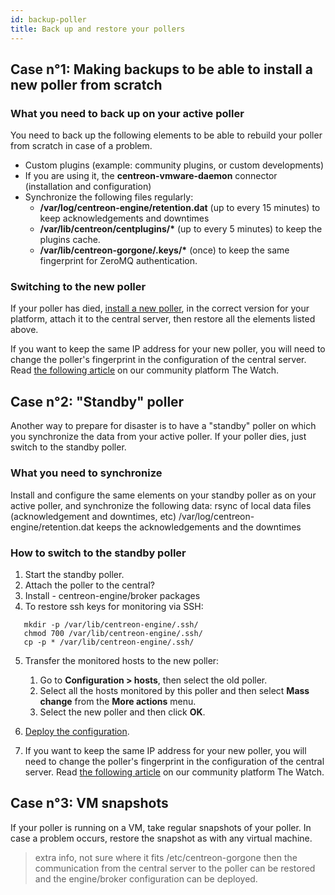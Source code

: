 ```yaml
---
id: backup-poller
title: Back up and restore your pollers
---
```


## Case n°1: Making backups to be able to install a new poller from scratch

### What you need to back up on your active poller

You need to back up the following elements to be able to rebuild your poller from scratch in case of a problem.

- Custom plugins (example: community plugins, or custom developments)
- If you are using it, the **centreon-vmware-daemon** connector (installation and configuration)
- Synchronize the following files regularly:
   - **/var/log/centreon-engine/retention.dat** (up to every 15 minutes) to keep acknowledgements and downtimes
   - **/var/lib/centreon/centplugins/\*** (up to every 5 minutes) to keep the plugins cache.
   - **/var/lib/centreon-gorgone/.keys/\*** (once) to keep the same fingerprint for ZeroMQ authentication.
### Switching to the new poller

If your poller has died, [install a new poller](../installation/installation-of-a-poller/using-packages.md), in the correct version for your platform, attach it to the central server, then restore all the elements listed above.

If you want to keep the same IP address for your new poller, you will need to change the poller's fingerprint in the configuration of the central server. Read [the following article](https://thewatch.centreon.com/troubleshooting-41/poller-does-not-work-after-migration-or-reinstallation-fingerprint-changed-for-target-1177) on our community platform The Watch.

## Case n°2: "Standby" poller

Another way to prepare for disaster is to have a "standby" poller on which you synchronize the data from your active poller. If your poller dies, just switch to the standby poller.

### What you need to synchronize

Install and configure the same elements on your standby poller as on your active poller, and synchronize the following data:
rsync of local data files (acknowledgement and downtimes, etc)
/var/log/centreon-engine/retention.dat keeps the acknowledgements and the downtimes

### How to switch to the standby poller

1. Start the standby poller.
2. Attach the poller to the central?
3. Install - centreon-engine/broker packages
4. To restore ssh keys for monitoring via SSH:

```shell
   mkdir -p /var/lib/centreon-engine/.ssh/
   chmod 700 /var/lib/centreon-engine/.ssh/
   cp -p * /var/lib/centreon-engine/.ssh/
   ```

5. Transfer the monitored hosts to the new poller:

   1. Go to **Configuration > hosts**, then select the old poller.
   2. Select all the hosts monitored by this poller and then select **Mass change** from the **More actions** menu.
   3. Select the new poller and then click **OK**.
5. [Deploy the configuration](../monitoring/monitoring-servers/deploying-a-configuration.md).
6. If you want to keep the same IP address for your new poller, you will need to change the poller's fingerprint in the configuration of the central server. Read [the following article](https://thewatch.centreon.com/troubleshooting-41/poller-does-not-work-after-migration-or-reinstallation-fingerprint-changed-for-target-1177) on our community platform The Watch.

## Case n°3: VM snapshots

If your poller is running on a VM, take regular snapshots of your poller. In case a problem occurs, restore the snapshot as with any virtual machine.


> extra info, not sure where it fits
/etc/centreon-gorgone  then the communication from the central server to the poller can be restored and the engine/broker configuration can be deployed. 
